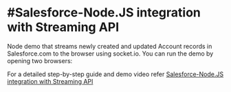 #Salesforce-Node.JS integration with Streaming API
==================================================

Node demo that streams newly created and updated Account records in Salesforce.com to the browser using socket.io. You can run the demo by opening two browsers:

For a detailed step-by-step guide and demo video refer [Salesforce-Node.JS integration with Streaming API](https://inteygrate.com/salesforce-nodejs-integration-with-streaming-api/)
